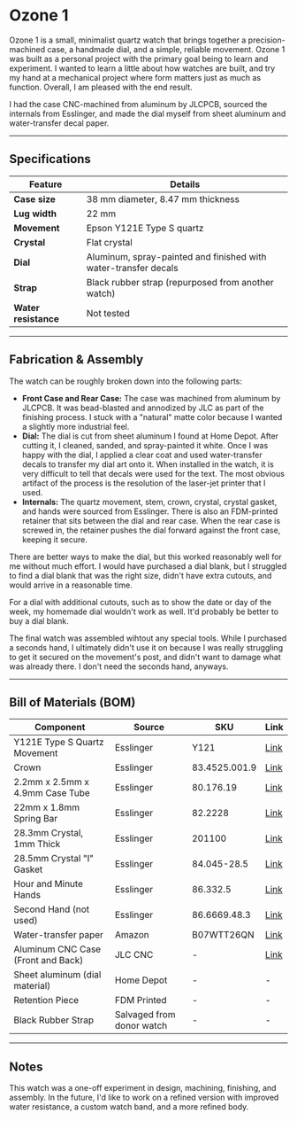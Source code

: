# Ozone 1

Ozone 1 is a small, minimalist quartz watch that brings together a precision-machined case, a handmade dial, and a simple, reliable movement. Ozone 1 was built as a personal project with the primary goal being to learn and experiment. I wanted to learn a little about how watches are built, and try my hand at a mechanical project where form matters just as much as function. Overall, I am pleased with the end result.

I had the case CNC-machined from aluminum by JLCPCB, sourced the internals from Esslinger, and made the dial myself from sheet aluminum and water-transfer decal paper.

---

## Specifications

| Feature         | Details                                             |
|------------------|-----------------------------------------------------|
| **Case size**    | 38 mm diameter,  8.47 mm thickness                  |
| **Lug width**    | 22 mm                                               |
| **Movement**     | Epson Y121E Type S quartz                           |
| **Crystal**      | Flat crystal                                        |
| **Dial**         | Aluminum, spray-painted and finished with water-transfer decals |
| **Strap**        | Black rubber strap (repurposed from another watch) |
| **Water resistance** | Not tested                                     |

---

## Fabrication & Assembly

The watch can be roughly broken down into the following parts:
- **Front Case and Rear Case:** The case was machined from aluminum by JLCPCB. It was bead-blasted and annodized by JLC as part of the finishing process. I stuck with a "natural" matte color because I wanted a slightly more industrial feel. 
- **Dial:** The dial is cut from sheet aluminum I found at Home Depot. After cutting it, I cleaned, sanded, and spray-painted it white. Once I was happy with the dial, I applied a clear coat and used water-transfer decals to transfer my dial art onto it. When installed in the watch, it is very difficult to tell that decals were used for the text. The most obvious artifact of the process is the resolution of the laser-jet printer that I used. 
- **Internals:** The quartz movement, stem, crown, crystal, crystal gasket, and hands were sourced from Esslinger. There is also an FDM-printed retainer that sits between the dial and rear case. When the rear case is screwed in, the retainer pushes the dial forward against the front case, keeping it secure.

There are better ways to make the dial, but this worked reasonably well for me without much effort. I would have purchased a dial blank, but I struggled to find a dial blank that was the right size, didn't have extra cutouts, and would arrive in a reasonable time.

For a dial with additional cutouts, such as to show the date or day of the week, my homemade dial wouldn't work as well. It'd probably be better to buy a dial blank.

The final watch was assembled wihtout any special tools. While I purchased a seconds hand, I ultimately didn't use it on because I was really struggling to get it secured on the movement's post, and didn't want to damage what was already there. I don't need the seconds hand, anyways.

---

## Bill of Materials (BOM)

| Component | Source | SKU | Link |
|----------|--------|---|------|
| Y121E Type S Quartz Movement | Esslinger | Y121 | [Link](https://www.esslinger.com/epson-japan-3-hand-quartz-watch-movement-y121-overall-height-4-5mm/?searchid=13994275&search_query=Y121)
| Crown | Esslinger | 83.4525.001.9 | [Link](https://www.esslinger.com/watch-repair-waterproof-watch-crowns-with-basic-and-below-flush-posts/?searchid=13999798&search_query=83.4525.001.9)
| 2.2mm x 2.5mm x 4.9mm Case Tube | Esslinger | 80.176.19 | [Link](https://www.esslinger.com/watch-case-tube-waterproof-sold-per-piece/?searchid=13995157&search_query=80.176.19)
| 22mm x 1.8mm Spring Bar | Esslinger | 82.2228 | [Link](https://www.esslinger.com/watch-band-pin-1-80mm-regular-double-flanged-stainless-steel-spring-bars-package-of-10/?searchid=13995083&search_query=82.2228)
| 28.3mm Crystal, 1mm Thick | Esslinger | 201100 | [Link](https://www.esslinger.com/watch-crystal-flat-round-standard-mineral-glass-crystal-1mm-thick/?searchid=13994291&search_query=201100)
| 28.5mm Crystal "I" Gasket | Esslinger | 84.045-28.5 | [Link](https://www.esslinger.com/individual-hytrel-i-watch-gaskets-for-glass-crystals/?searchid=13994301&search_query=84.045-28.5)
| Hour and Minute Hands | Esslinger | 86.332.5 | [Link](https://www.esslinger.com/watch-hands-to-fit-minute-hand-hole-size-65mm-and-hour-hand-hole-size-1-10mm/?searchid=13994289&search_query=86.332.5)
| Second Hand (not used) | Esslinger | 86.6669.48.3 | [Link](https://www.esslinger.com/sweep-second-center-hands-for-watches-hole-size-20mm/?searchid=13994285&search_query=86.6669.48.3)
| Water-transfer paper | Amazon | B07WTT26QN | [Link](https://www.amazon.com/dp/B07WTT26QN?ref_=ppx_hzsearch_conn_dt_b_fed_asin_title_1)
| Aluminum CNC Case (Front and Back) | JLC CNC | - | [Link](https://jlccnc.com/)
| Sheet aluminum (dial material) | Home Depot | - | - |
| Retention Piece | FDM Printed | - | - |
| Black Rubber Strap | Salvaged from donor watch | - | - |


---

## Notes

This watch was a one-off experiment in design, machining, finishing, and assembly. In the future, I'd like to work on a refined version with improved water resistance, a custom watch band, and a more refined body.
